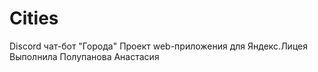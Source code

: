 # Cities
Discord чат-бот "Города"
Проект web-приложения для Яндекс.Лицея
Выполнила Полупанова Анастасия
